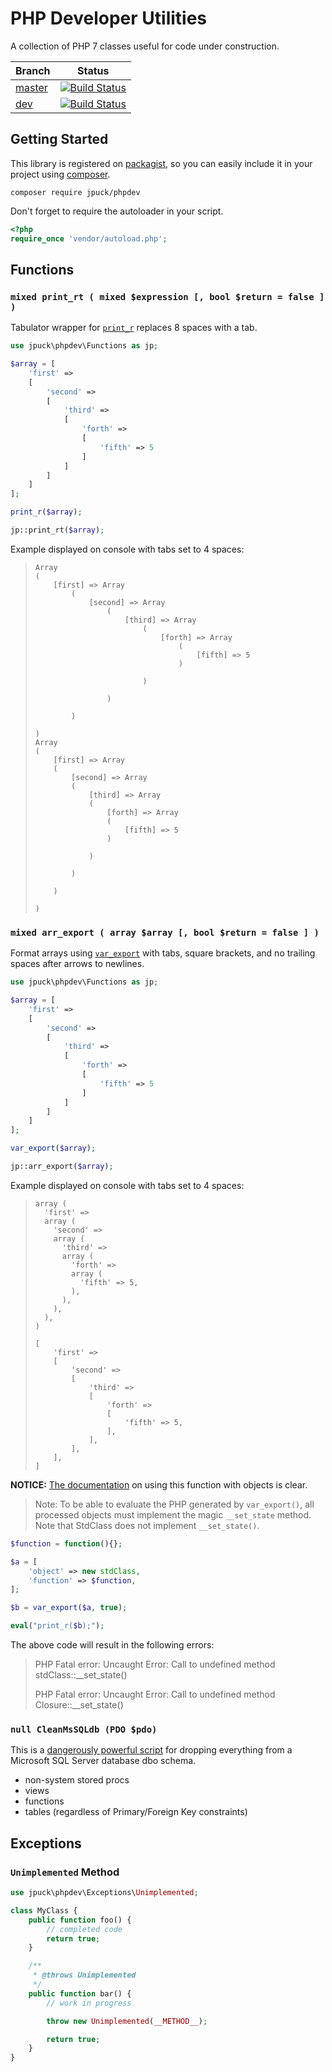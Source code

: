 # PHP Developer Utilities

A collection of PHP 7 classes useful for code under construction.

Branch      | Status
----------- | ------
[master][5] | [![Build Status][8]][7]
[dev][6]    | [![Build Status][9]][7]

## Getting Started

This library is registered on [packagist][3], so you can easily include it in
your project using [composer][4].

    composer require jpuck/phpdev

Don't forget to require the autoloader in your script.

```php
<?php
require_once 'vendor/autoload.php';
```

## Functions

### `mixed print_rt ( mixed $expression [, bool $return = false ] )`

Tabulator wrapper for [`print_r`][1] replaces 8 spaces with a tab.

```php
use jpuck\phpdev\Functions as jp;

$array = [
	'first' =>
	[
		'second' =>
		[
			'third' =>
			[
				'forth' =>
				[
					'fifth' => 5
				]
			]
		]
	]
];

print_r($array);

jp::print_rt($array);
```

Example displayed on console with tabs set to 4 spaces:

>     Array
>     (
>         [first] => Array
>             (
>                 [second] => Array
>                     (
>                         [third] => Array
>                             (
>                                 [forth] => Array
>                                     (
>                                         [fifth] => 5
>                                     )
>
>                             )
>
>                     )
>
>             )
>
>     )
>     Array
>     (
>         [first] => Array
>         (
>             [second] => Array
>             (
>                 [third] => Array
>                 (
>                     [forth] => Array
>                     (
>                         [fifth] => 5
>                     )
>
>                 )
>
>             )
>
>         )
>
>     )


### `mixed arr_export ( array $array [, bool $return = false ] )`

Format arrays using [`var_export`][2] with tabs, square brackets, and
no trailing spaces after arrows to newlines.

```php
use jpuck\phpdev\Functions as jp;

$array = [
	'first' =>
	[
		'second' =>
		[
			'third' =>
			[
				'forth' =>
				[
					'fifth' => 5
				]
			]
		]
	]
];

var_export($array);

jp::arr_export($array);
```
Example displayed on console with tabs set to 4 spaces:

>     array (
>       'first' => 
>       array (
>         'second' => 
>         array (
>           'third' => 
>           array (
>             'forth' => 
>             array (
>               'fifth' => 5,
>             ),
>           ),
>         ),
>       ),
>     )
>
>     [
>         'first' =>
>         [
>             'second' =>
>             [
>                 'third' =>
>                 [
>                     'forth' =>
>                     [
>                         'fifth' => 5,
>                     ],
>                 ],
>             ],
>         ],
>     ]

**NOTICE:** [The documentation][2] on using this function with objects is clear.

> Note:
> To be able to evaluate the PHP generated by `var_export()`, all processed
> objects must implement the magic `__set_state` method. Note that StdClass does
> not implement `__set_state()`.

```php
$function = function(){};

$a = [
	'object' => new stdClass,
	'function' => $function,
];

$b = var_export($a, true);

eval("print_r($b);");
```

The above code will result in the following errors:

> PHP Fatal error:  Uncaught Error:
Call to undefined method stdClass::__set_state()
>
> PHP Fatal error:  Uncaught Error:
Call to undefined method Closure::__set_state()

### `null CleanMsSQLdb (PDO $pdo)`

This is a [dangerously powerful script][10] for dropping everything from a
Microsoft SQL Server database dbo schema.

* non-system stored procs
* views
* functions
* tables (regardless of Primary/Foreign Key constraints)

## Exceptions

### `Unimplemented` Method

```php
use jpuck\phpdev\Exceptions\Unimplemented;

class MyClass {
	public function foo() {
		// completed code
		return true;
	}

	/**
	 * @throws Unimplemented
	 */
	public function bar() {
		// work in progress

		throw new Unimplemented(__METHOD__);

		return true;
	}
}
```

  [1]:http://php.net/manual/en/function.print-r.php
  [2]:http://php.net/manual/en/function.var-export.php
  [3]:https://packagist.org/packages/jpuck/phpdev
  [4]:https://getcomposer.org/
  [5]:https://github.com/jpuck/phpdev/tree/master
  [6]:https://github.com/jpuck/phpdev/tree/develop
  [7]:https://travis-ci.org/jpuck/phpdev
  [8]:https://travis-ci.org/jpuck/phpdev.svg?branch=master
  [9]:https://travis-ci.org/jpuck/phpdev.svg?branch=dev
  [10]:http://stackoverflow.com/a/1473313/4233593
